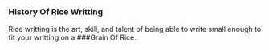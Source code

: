 ### History Of Rice Writting

Rice writting is the art, skill, and talent of being able to write small enough to fit your writting on a ###Grain Of Rice. 
